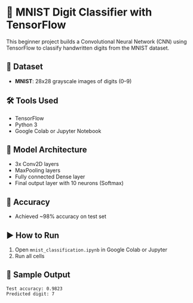 # 🧠 MNIST Digit Classifier with TensorFlow

This beginner project builds a Convolutional Neural Network (CNN) using TensorFlow to classify handwritten digits from the MNIST dataset.

## 📂 Dataset
- **MNIST**: 28x28 grayscale images of digits (0–9)

## 🛠 Tools Used
- TensorFlow
- Python 3
- Google Colab or Jupyter Notebook

## 🚀 Model Architecture
- 3x Conv2D layers
- MaxPooling layers
- Fully connected Dense layer
- Final output layer with 10 neurons (Softmax)

## 🎯 Accuracy
- Achieved ~98% accuracy on test set

## ▶️ How to Run
1. Open `mnist_classification.ipynb` in Google Colab or Jupyter
2. Run all cells

## 📸 Sample Output
```
Test accuracy: 0.9823
Predicted digit: 7
```
